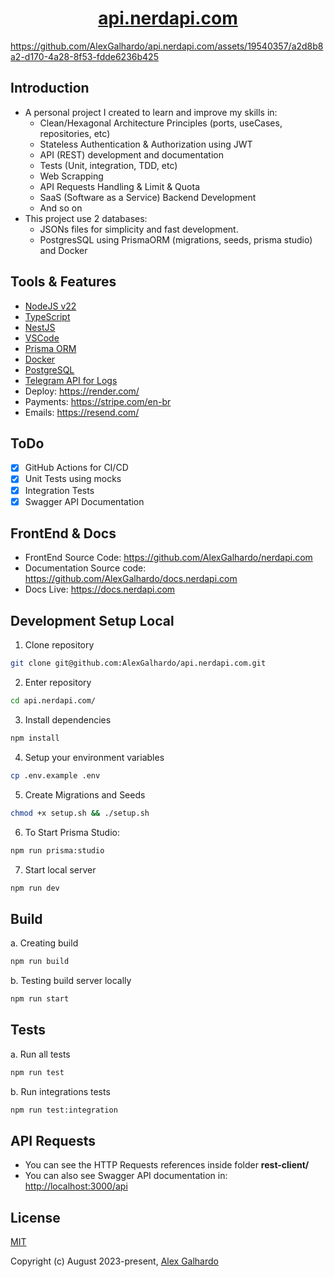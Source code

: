 <div align="center">
 <h1 align="center"><a href="https://api.nerdapi.com/" target="_blank">api.nerdapi.com</a></h1>
</div>

<https://github.com/AlexGalhardo/api.nerdapi.com/assets/19540357/a2d8b8a2-d170-4a28-8f53-fdde6236b425>

## Introduction

- A personal project I created to learn and improve my skills in:
   - Clean/Hexagonal Architecture Principles (ports, useCases, repositories, etc)
   - Stateless Authentication & Authorization using JWT
   - API (REST) development and documentation
   - Tests (Unit, integration, TDD, etc)
   - Web Scrapping
   - API Requests Handling & Limit & Quota
   - SaaS (Software as a Service) Backend Development
   - And so on
- This project use 2 databases:
   - JSONs files for simplicity and fast development.
   - PostgresSQL using PrismaORM (migrations, seeds, prisma studio) and Docker

## Tools & Features
- [NodeJS v22](https://nodejs.org/en)
- [TypeScript](https://www.typescriptlang.org/)
- [NestJS](https://nodejs.org/en)
- [VSCode](https://code.visualstudio.com/)
- [Prisma ORM](https://www.prisma.io/)
- [Docker](https://www.docker.com/)
- [PostgreSQL](https://www.postgresql.org/)
- [Telegram API for Logs](https://core.telegram.org/api)
- Deploy: <https://render.com/>
- Payments: <https://stripe.com/en-br>
- Emails: <https://resend.com/>

## ToDo

- [x] GitHub Actions for CI/CD
- [x] Unit Tests using mocks
- [x] Integration Tests
- [x] Swagger API Documentation

## FrontEnd & Docs

* FrontEnd Source Code: <https://github.com/AlexGalhardo/nerdapi.com>
* Documentation Source code: <https://github.com/AlexGalhardo/docs.nerdapi.com>
* Docs Live: <https://docs.nerdapi.com>

## Development Setup Local

1. Clone repository
```bash
git clone git@github.com:AlexGalhardo/api.nerdapi.com.git
```

2. Enter repository
```bash
cd api.nerdapi.com/
```

3. Install dependencies
```bash
npm install
```

4. Setup your environment variables
```bash
cp .env.example .env
```

5. Create Migrations and Seeds
```bash
chmod +x setup.sh && ./setup.sh
```

6. To Start Prisma Studio:
```bash
npm run prisma:studio
```

7. Start local server
```bash
npm run dev
```

## Build
a. Creating build
```bash
npm run build
```

b. Testing build server locally
```bash
npm run start
```

## Tests

a. Run all tests
```bash
npm run test
```

b. Run integrations tests
```bash
npm run test:integration
```

## API Requests

- You can see the HTTP Requests references inside folder **rest-client/**
- You can also see Swagger API documentation in: <http://localhost:3000/api>

## License

[MIT](http://opensource.org/licenses/MIT)

Copyright (c) August 2023-present, [Alex Galhardo](https://github.com/AlexGalhardo)
